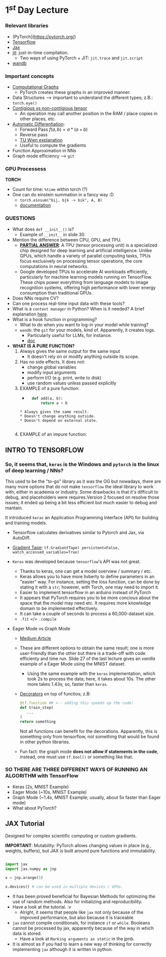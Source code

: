 # 1$^{st}$ Day Lecture


### Relevant libraries

* (PyTorch](https://pytorch.org/)
* [Tensorflow](https://www.tensorflow.org/)
* [Jax](https://docs.jax.dev/en/latest/)
* [jit](https://numba.pydata.org/numba-doc/dev/user/jit.html): just-in-time compilation.
    * Two ways of using PyTorch + JIT: `jit.trace` and `jit.script`
* [wandb](https://pypi.org/project/wandb/)

### Important concepts

* [Computational Graphs](https://www.geeksforgeeks.org/deep-learning/computational-graphs-in-deep-learning/)
    * PyTorch creates these graphs in an improved manner. 
* Data Structures --> important to understand the different types; z.B.: `torch.eye()`
* [Contigious vs non-contigious tensor](https://discuss.pytorch.org/t/contigious-vs-non-contigious-tensor/30107)
    * An operation may call another position in the RAM / place copies in other places, etc.
* [Automatic Differentiation](https://www.youtube.com/watch?v=wG_nF1awSSY): 
    * Forward Pass $f(a,b) = a * (a+b)$ 
    * Reverse pass
    * [TU Wien explanation](https://www.youtube.com/watch?v=R_m4kanPy6Q)
    * Useful to compute the gradients
* Function Approximation in NNs
* Graph mode efficiency --> `git`

### GPU Processess

**TORCH**
* Count for time: `%time` within torch (?)
* One can do einstein summation in a fancy way :D
    * `torch.einsum("bij, bjk -> bik", A, B)`
    * [documentation](https://docs.pytorch.org/docs/stable/generated/torch.einsum.html) 

### QUESTIONS

* What does `def __init__()` is?
    * Example of `__init__` in slide 30. 
* Mention the difference between CPU, GPU, and TPU. 
    * [**PARTIAL ANSWER**](https://www.liquidweb.com/gpu/vs-tpu/): A TPU (tensor processing unit) is a specialized chip designed for deep learning and artificial intelligence. Unlike GPUs, which handle a variety of parallel computing tasks, TPUs focus exclusively on processing tensor operations, the core computations in neural networks.
    * Google developed TPUs to accelerate AI workloads efficiently, particularly for machine learning models running on TensorFlow. These chips power everything from language models to image recognition systems, offering high performance with lower energy consumption than traditional GPUs.
* Does NNs require CV?
* Can one process real-time input data with these tools? 
* What is a `context manager` in Python? When is it needed? A brief explanation [here](https://book.pythontips.com/en/latest/context_managers.html).
* What is a hook function in programming? 
    * What to do when you want to log-in your model while training?
    * `wandb`: the `git` for your models, kind of. Apparently, it creates logs.
        * Particularly useful for LLMs, for instance. 
        * [doc](https://docs.wandb.ai/)  
* **WHAT IS A PURE FUNCTION?**
    1. Always gives the same output for the same input 
        * It doesn't rely on or modify anything outside its scope.
    2. Has no side effects. It does not:
        * change global variables
        * modify input arguments
        * perform I/O (e.g. print, write to disk)
        * use random values unless passed explicitly
    3. EXAMPLE of a pure function:
        * ```Python
            def add(a, b):
                return a + b
        ```
        * Always gives the same result.
        * Doesn't change anything outside.
        * Doesn't depend on external state.
    
    4. EXAMPLE of an impure function: 


## INTRO TO TENSORFLOW

### So, it seems that, `keras` is the Windows and `pytorch` is the linux of deep learning / NNs?

This used to be the "to-go" library as it was the OG but nowadays, there are many more options that do not make `tensorflow` the ideal library to work with; either in academia or industry. Some drawbacks is that it's difficult to debug, and placeholders were requires.Version 2 focused on resolve those issues; it ended up being a bit less efficient but much easier to debug and mantain. 

It introduced `keras` an Application Programming Interface (API) for building and training models. 

* Tensorflow calculates derivatives similar to Pytorch and Jax, via AutoDiff.

* [Gradient Tape](https://www.tensorflow.org/api_docs/python/tf/GradientTape): `tf.GradientTape(
    persistent=False, watch_accessed_variables=True)`

* `Keras` was developed because `tensorflow`'s API was not great. 
    * Thanks to keras, one can get a model overview / summary / etc. 
    * Keras allows you to have more livberty to define parameters in an "easier" way. For instance, setting the loss function, can be done by stating it with a `str`; however, with Torch, one may need to import it. 
    * Easier to implement tensorflow in an arduino instead of PyTorch
    * It appears that PyTorch requires you to be more concious about the space that the model may need etc. It requires more knowledge domain to be implemented effectively. 
    * It can take a couple of seconds to process a 60,000-dataset size.
    * `.fit` =/= `.compile`

* Eager Mode vs Graph Mode
    * [Medium Article](https://jonathan-hui.medium.com/tensorflow-eager-execution-v-s-graph-tf-function-6edaa870b1f1)
    * These are different options to obtain the same result; one is more user-friendly than the other but there is a trade-off with code efficienty and time run. Slide 27 of the last lecture gives an _vanilla_ example of a Eager Mode using the MNIST dataset. 
        * Using the same example with the `keras` implementation, which took 2s to process the data; here, it takes about 10s. The other more takes 1.43s; so, faster than `keras`.
    * [Decorators](https://www.tensorflow.org/guide/function) on top of functios; z.B:
         
         ```Python
         @tf.function ## <-- adding this speeds up the code!
         def train_step(
            ...
         )
         return something
         ```

         Not all functions can benefit for the decorations. Apparently, this is something only from tensorflow, not something that would be found in other python libraries. 
    
    * Fun fact: the graph mode **does not allow if statements in the code**, instead, one must use `tf.bool()` or something like that.

### SO THERE ARE THREE DIFFERENT WAYS OF RUNNING AN ALGORITHM with TensorFlow

* Keras (2s, MNIST Example)
* Eager Mode (~10s, MNIST Example)
* Graph Mode (~1.4s, MNIST Example; usually, about 5x faster than Eager mode)
* What about PyTorch?


## JAX Tutorial

Designed for complex scientific computing or custom gradients.

**IMPORTANT**: Mutability: PyTorch allows changing values in place (e.g., weights, buffers), but JAX is built around pure functions and immutability.


```Python

import jax
import jax.numpy as jnp

x = jnp.arange(5)

x.devices() # can be used in multiple devices / GPUs. 
```

* It has been proved beneficial for Bayesian Methods for optimizing the use of random methods. Also for initializing and reproducibility. 
* Have a look at the tutorial. :v 
    * Alright, it seems that people like `jax` not only because of the improved performance, but also because it is traceable.
* `jax` cannot compile conditionals, for instance `if` or `while`. Booleans cannot be processed by jax, apparently because of the way in which data is stored.
    * Have a look at `Marking arguments as static` in the  jpnb.
* It is almost as if you had to learn a new way of thinking for correctly implementing `jax` although it is written in python.




